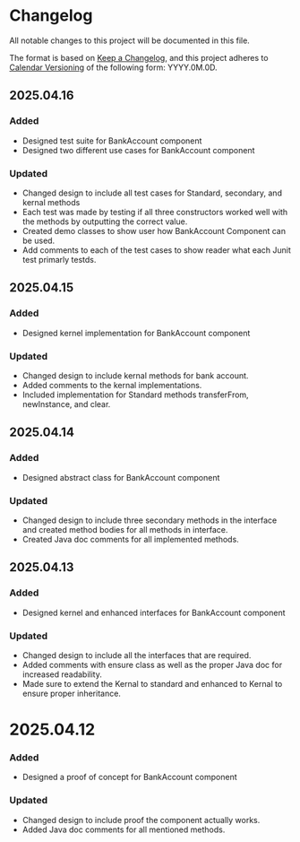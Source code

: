 # Changelog

All notable changes to this project will be documented in this file.

The format is based on [Keep a Changelog](https://keepachangelog.com/en/1.1.0/),
and this project adheres to [Calendar Versioning](https://calver.org/) of
the following form: YYYY.0M.0D.

## 2025.04.16

### Added

- Designed test suite for BankAccount component
- Designed two different use cases for BankAccount component

### Updated

- Changed design to include all test cases for Standard, secondary, and kernal methods
- Each test was made by testing if all three constructors worked well with the methods by outputting the correct value.
- Created demo classes to show user how BankAccount Component can be used.
- Add comments to each of the test cases to show reader what each Junit test primarly testds.

## 2025.04.15

### Added

- Designed kernel implementation for BankAccount component

### Updated

- Changed design to include kernal methods for bank account.
- Added comments to the kernal implementations.
- Included implementation for Standard methods transferFrom, newInstance, and clear.

## 2025.04.14

### Added

- Designed abstract class for BankAccount component

### Updated

- Changed design to include three secondary methods in the interface and created
method bodies for all methods in interface.
- Created Java doc comments for all implemented methods.

## 2025.04.13

### Added

- Designed kernel and enhanced interfaces for BankAccount component

### Updated

- Changed design to include all the interfaces that are required.
- Added comments with ensure class as well as the proper Java doc for increased readability.
- Made sure to extend the Kernal to standard and enhanced to Kernal to ensure proper inheritance.

# 2025.04.12

### Added

- Designed a proof of concept for BankAccount component

### Updated

- Changed design to include proof the component actually works.
- Added Java doc comments for all mentioned methods.
